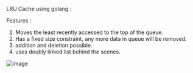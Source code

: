 LRU Cache using golang : 

Features :
1. Moves the least recently accessed to the top of the queue.
2. Has a fixed size constraint, any more data in queue will be removed.
3. addition and deletion possible.
4. uses doubly linked list behind the scenes.
   
![image](https://github.com/user-attachments/assets/d9c65dc0-677a-40d0-9ed5-5a601305f419)
